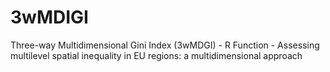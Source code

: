 # 3wMDIGI
Three-way Multidimensional Gini Index (3wMDGI) - R Function - Assessing multilevel spatial inequality in EU regions:  a multidimensional approach
